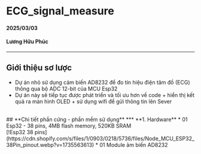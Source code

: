 # ECG_signal_measure
#### 2025/03/03 
#### Lương Hữu Phúc
*** 
## **Giới thiệu sơ lược**
- Dự án nhỏ sử dụng cảm biến AD8232 để đo tín hiệu điện tâm đồ (ECG) thông qua bộ ADC 12-bit của MCU Esp32
- Dự án này sẽ tiếp tục được phát triển và tối ưu hơn về code + hiển thị kết quả ra màn hình OLED + sử dụng wifi để gửi thông tin lên Sever
<br>
## **Chi tiết phần cứng - phần mềm sử dụng**
***
**1. Hardware**
* 01 Esp32 - 38 pins, 4MB flash memory, 520KB SRAM
<br>
[!Esp32 38 pins](https://cdn.shopify.com/s/files/1/0903/0218/5736/files/Node_MCU_ESP32_38Pin_pinout.webp?v=1735563613)
* 01 Module ảm biến AD8232 
